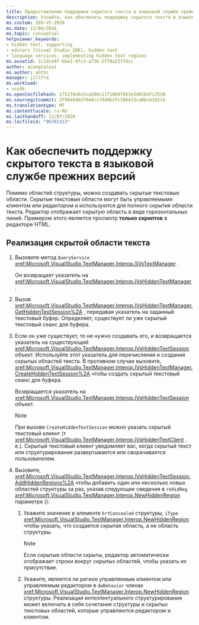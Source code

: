 ```yaml
---
title: Предоставление поддержки скрытого текста в языковой службе прежних версий
description: Узнайте, как обеспечить поддержку скрытого текста в языковой службе прежних версий, добавив управляемые редактором или скрытые текстовые области с управлением клиентами.
ms.custom: SEO-VS-2020
ms.date: 11/04/2016
ms.topic: conceptual
helpviewer_keywords:
- hidden text, supporting
- editors [Visual Studio SDK], hidden text
- language services, implementing hidden text regions
ms.assetid: 1c1dce9f-bbe2-4fc3-a736-5f78a237f4cc
author: acangialosi
ms.author: anthc
manager: jillfra
ms.workload:
- vssdk
ms.openlocfilehash: 1f51f8e0c5ca268c1171804f663e5d01bd7c2530
ms.sourcegitcommit: 2f964946d7044cc7d49b3fc10b413ca06cb2d11b
ms.translationtype: MT
ms.contentlocale: ru-RU
ms.lasthandoff: 12/07/2020
ms.locfileid: "96761313"
---
```

# <a name="how-to-provide-hidden-text-support-in-a-legacy-language-service"></a>Как обеспечить поддержку скрытого текста в языковой службе прежних версий
Помимо областей структуры, можно создавать скрытые текстовые области. Скрытые текстовые области могут быть управляемыми клиентом или редактором и используются для полного скрытия области текста. Редактор отображает скрытую область в виде горизонтальных линий. Примером этого является просмотр **только скриптов** в редакторе HTML.

## <a name="to-implement-a-hidden-text-region"></a>Реализация скрытой области текста

1. Вызовите метод `QueryService` <xref:Microsoft.VisualStudio.TextManager.Interop.SVsTextManager> .

     Он возвращает указатель на <xref:Microsoft.VisualStudio.TextManager.Interop.IVsHiddenTextManager> .

2. Вызов <xref:Microsoft.VisualStudio.TextManager.Interop.IVsHiddenTextManager.GetHiddenTextSession%2A> , передавая указатель на заданный текстовый буфер. Определяет, существует ли уже скрытый текстовый сеанс для буфера.

3. Если он уже существует, то не нужно создавать его, и возвращается указатель на существующий <xref:Microsoft.VisualStudio.TextManager.Interop.IVsHiddenTextSession> объект. Используйте этот указатель для перечисления и создания скрытых областей текста. В противном случае вызовите, <xref:Microsoft.VisualStudio.TextManager.Interop.IVsHiddenTextManager.CreateHiddenTextSession%2A> чтобы создать скрытый текстовый сеанс для буфера.

     Возвращается указатель на <xref:Microsoft.VisualStudio.TextManager.Interop.IVsHiddenTextSession> объект.

    > [!NOTE]
    > При вызове `CreateHiddenTextSession` можно указать скрытый текстовый клиент (т <xref:Microsoft.VisualStudio.TextManager.Interop.IVsHiddenTextClient> . е.). Скрытый текстовый клиент уведомляет вас, когда скрытый текст или структурирование развертывается или сворачивается пользователем.

4. Вызовите, <xref:Microsoft.VisualStudio.TextManager.Interop.IVsHiddenTextSession.AddHiddenRegions%2A> чтобы добавить один или несколько новых областей структуры за раз, указав следующие сведения в `reHidReg` <xref:Microsoft.VisualStudio.TextManager.Interop.NewHiddenRegion> параметре ():

    1. Укажите значение в элементе `hrtConcealed` структуры, `iType` <xref:Microsoft.VisualStudio.TextManager.Interop.NewHiddenRegion> чтобы указать, что создается скрытая область, а не область структуры.

        > [!NOTE]
        > Если скрытые области скрыты, редактор автоматически отображает строки вокруг скрытых областей, чтобы указать их присутствие.

    2. Укажите, является ли регион управляемым клиентом или управляемым редактором в `dwBehavior` членах <xref:Microsoft.VisualStudio.TextManager.Interop.NewHiddenRegion> структуры. Реализация интеллектуального структурирования может включать в себя сочетание структуры и скрытых текстовых областей, которые управляются редактором и клиентом.
